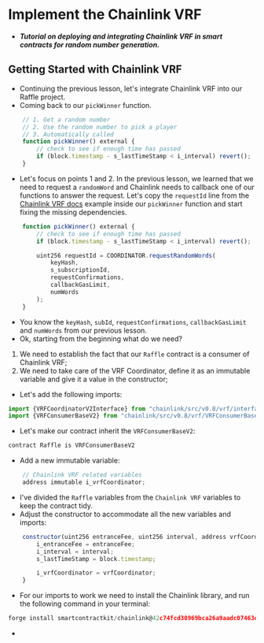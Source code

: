 # Implement the Chainlink VRF
- ***Tutorial on deploying and integrating Chainlink VRF in smart contracts for random number generation.***

## Getting Started with Chainlink VRF
- Continuing the previous lesson, let's integrate Chainlink VRF into our Raffle project.
- Coming back to our `pickWinner` function.

```javascript
    // 1. Get a random number
    // 2. Use the random number to pick a player
    // 3. Automatically called
    function pickWinner() external {
        // check to see if enough time has passed
        if (block.timestamp - s_lastTimeStamp < i_interval) revert();
    }
```

- Let's focus on points 1 and 2. In the previous lesson, we learned that we need to request a `randomWord` and Chainlink needs to callback one of our functions to answer the request. Let's copy the `requestId` line from the [Chainlink VRF docs](https://docs.chain.link/vrf/v2/subscription/examples/get-a-random-number#analyzing-the-contract) example inside our `pickWinner` function and start fixing the missing dependencies.

```javascript
    function pickWinner() external {
        // check to see if enough time has passed
        if (block.timestamp - s_lastTimeStamp < i_interval) revert();

        uint256 requestId = COORDINATOR.requestRandomWords(
            keyHash,
            s_subscriptionId,
            requestConfirmations,
            callbackGasLimit,
            numWords
        );
    }
```

- You know the `keyHash`, `subId`, `requestConfirmations`, `callbackGasLimit` and `numWords` from our previous lesson.
- Ok, starting from the beginning what do we need?
1. We need to establish the fact that our `Raffle` contract is a consumer of Chainlink VRF;
2. We need to take care of the VRF Coordinator, define it as an immutable variable and give it a value in the constructor;

- Let's add the following imports:

```javascript
import {VRFCoordinatorV2Interface} from "chainlink/src/v0.8/vrf/interfaces/VRFCoordinatorV2Interface.sol";
import {VRFConsumerBaseV2} from "chainlink/src/v0.8/vrf/VRFConsumerBaseV2.sol";
```

- Let's make our contract inherit the `VRFConsumerBaseV2`:

```javascript
contract Raffle is VRFConsumerBaseV2
```

- Add a new immutable variable:

```javascript
    // Chainlink VRF related variables
    address immutable i_vrfCoordinator;
```

- I've divided the `Raffle` variables from the `Chainlink VRF` variables to keep the contract tidy.
- Adjust the constructor to accommodate all the new variables and imports:

```javascript
    constructor(uint256 entranceFee, uint256 interval, address vrfCoordinator) {
        i_entranceFee = entranceFee;
        i_interval = interval;
        s_lastTimeStamp = block.timestamp;

        i_vrfCoordinator = vrfCoordinator;
    }
```

- For our imports to work we need to install the Chainlink library, and run the following command in your terminal:

```javascript
forge install smartcontractkit/chainlink@42c74fcd30969bca26a9aadc07463d1c2f473b8c --no-commit
```

- 